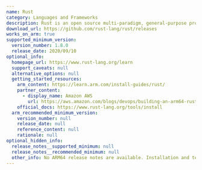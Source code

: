 ```yaml
---
name: Rust
category: Languages and Frameworks
description: Rust is an open source multi-paradigm, general-purpose programming language that emphasizes performance, type safety, and concurrency.
download_url: https://github.com/rust-lang/rust/releases
works_on_arm: true
supported_minimum_version:
  version_number: 1.8.0
  release_date: 2020/09/10
optional_info:
  homepage_url: https://www.rust-lang.org/learn
  support_caveats: null
  alternative_options: null
  getting_started_resources:
    arm_content: https://learn.arm.com/install-guides/rust/
    partner_content:
      - display_name: Amazon AWS
        url: https://aws.amazon.com/blogs/devops/building-an-arm64-rust-development-environment-using-aws-graviton2-and-aws-cdk/
    official_docs: https://www.rust-lang.org/tools/install
  arm_recommended_minimum_version:
    version_number: null
    release_date: null
    reference_content: null
    rationale: null
optional_hidden_info:
  release_notes__supported_minimum: null
  release_notes__recommended_minimum: null
  other_info: No ARM64 release notes are available. Installation and testing is done using released source code tar.
---
```

